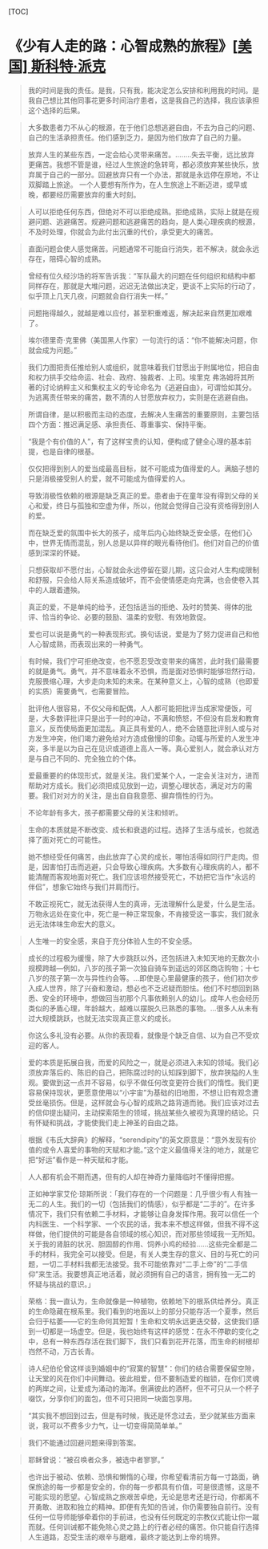 [TOC]



# 《少有人走的路：心智成熟的旅程》[[美国\] 斯科特·派克](https://book.douban.com/author/1053518/)

> 我的时间是我的责任。是我，只有我，能决定怎么安排和利用我的时间。是我自己想比其他同事花更多时间治疗患者，这是我自己的选择，我应该承担这个选择的后果。

> 大多数患者力不从心的根源，在于他们总想逃避自由，不去为自己的问题、自己的生活承担责任。他们感到乏力，是因为他们放弃了自己的力量。

> 放弃人生的某些东西，一定会给心灵带来痛苦。........失去平衡，远比放弃更痛苦。我想不管是谁，经过人生旅途的急转弯，都必须放弃某些快乐，放弃属于自己的一部分。回避放弃只有一个办法，那就是永远停在原地，不让双脚踏上旅途。       一个人要想有所作为，在人生旅途上不断迈进，或早或晚，都要经历需要放弃的重大时刻。 

> 人可以拒绝任何东西，但绝对不可以拒绝成熟。拒绝成熟，实际上就是在规避问题、逃避痛苦。规避问题和逃避痛苦的趋向，是人类心理疾病的根源，不及时处理，你就会为此付出沉重的代价，承受更大的痛苦。

> 直面问题会使人感觉痛苦。问题通常不可能自行消失，若不解决，就会永远存在，阻碍心智的成熟。

> 曾经有位久经沙场的将军告诉我：“军队最大的问题在任何组织和结构中都同样存在，那就是大堆问题，迟迟无法做出决定，更谈不上实际的行动了，似乎顶上几天几夜，问题就会自行消失一样。”

> 问题拖得越久，就越是难以应付，甚至积重难返，解决起来自然更加艰难了。

> 埃尔德里奇·克里佛（美国黑人作家）一句流行的话：“你不能解决问题，你就会成为问题。”

> 我们力图把责任推给别人或组织，就意味着我们甘愿出于附属地位，把自由和权力拱手交给命运、社会、政府、独裁者、上司。埃里克 弗洛姆将其所著的讨论纳粹主义和集权主义的专论命名为《逃避自由》，可谓恰如其分。为逃离责任带来的痛苦，数不清的人甘愿放弃权力，实则是在逃避自由。

> 所谓自律，是以积极而主动的态度，去解决人生痛苦的重要原则，主要包括四个方面：推迟满足感、承担责任、尊重事实、保持平衡。

> “我是个有价值的人”，有了这样宝贵的认知，便构成了健全心理的基本前提，也是自律的根基。 

> 仅仅把得到别人的爱当成最高目标，就不可能成为值得爱的人。满脑子想的只是消极接受别人的爱，就不可能成为值得爱的人。

> 导致消极性依赖的根源是缺乏真正的爱。患者由于在童年没有得到父母的关心和爱，终日与孤独和空虚为伴，所以，他就会觉得自己没有资格得到别人的爱。
>
> 而在缺乏爱的氛围中长大的孩子，成年后内心始终缺乏安全感，在他们心中，世界无情而混乱，别人总是以异样的眼光看待他们。他们对自己的价值感到深深的怀疑。

> 只想获取却不愿付出，心智就会永远停留在婴儿期，这只会对人生构成限制和舒服，只会给人际关系造成破坏，而不会使情感走向完满，也会使卷入其中的人跟着遭殃。

> 真正的爱，不是单纯的给予，还包括适当的拒绝、及时的赞美、得体的批评、恰当的争论、必要的鼓励、温柔的安慰、有效地敦促。

> 爱也可以说是勇气的一种表现形式。换句话说，爱是为了努力促进自己和他人心智成熟，而表现出来的一种勇气。

> 有时候，我们宁可拒绝改变，也不愿忍受改变带来的痛苦，此时我们最需要的就是勇气。勇气，并不意味着永不恐惧，而是面对恐惧时能够坦然行动，克服畏缩心理，大步走向未知的未来。在某种意义上，心智的成熟（也即爱的实质）需要勇气，也需要冒险。

> 批评他人很容易，不仅父母和配偶，人人都可能把批评当成家常便饭，可是，大多数评批评只是出于一时的冲动，不满和愤怒，不但没有启发和教育意义，反而使局面更加混乱。真正具有爱的人，绝不会随意批评别人或与对方发生冲突，他们竭力避免给对方造成傲慢的印象。动辄与所爱的人发生冲突，多半是以为自己在见识或道德上高人一等。真心爱别人，就会承认对方是与自己不同的、完全独立的个体。

> 爱最重要的的体现形式，就是关注。我们爱某个人，一定会关注对方，进而帮助对方成长。我们必须把成见放到一边，调整心理状态，满足对方的需要。我们对对方的关注，是出自自我意愿、摒弃惰性的行为。 

> 不论年龄有多大，孩子都需要父母的关注和倾听。

> 生命的本质就是不断改变、成长和衰退的过程。选择了生活与成长，也就选择了面对死亡的可能性。
>
> 她不想经受任何痛苦，由此放弃了心灵的成长，哪怕活得如同行尸走肉。但是，因害怕打击而逃避，只会导致心理疾病。大多数有心理疾病的人，都不能清醒而客观地面对死亡。我们应该坦然接受死亡，不妨把它当作“永远的伴侣”，想象它始终与我们并肩而行。
>
> 不敢正视死亡，就无法获得人生的真谛，无法理解什么是爱，什么是生活。万物永远处在变化中，死亡是一种正常现象，不肯接受这一事实，我们就永远无法体味生命宏大的意义。

> 人生唯一的安全感，来自于充分体验人生的不安全感。

> 成长的过程极为缓慢，除了大步跳跃以外，还包括进入未知天地的无数次小规模跨越—例如，八岁的孩子第一次独自骑车到遥远的郊区商店购物；十七八岁的孩子第一次与异性约会等。…即使是心里最健康的孩子，他们初次步入成人世界，除了兴奋和激动，想必也不乏迟疑而胆怯。他们不时想回到熟悉、安全的环境中，想做回当初那个凡事依赖别人的幼儿。成年人也会经历类似的矛盾心理，年龄越大，越难以摆脱久已熟悉的事物。…很多人从未有过大规模跳跃，也就无法实现真正意义的成长。

> 你这么多礼没有必要。从你的表现看，就像是个缺乏自信、以为自己不受欢迎的客人。

> 爱的本质是拓展自我，而爱的风险之一，就是必须进入未知的领域。我们必须放弃落后的、陈旧的自己，把陈腐过时的认知踩到脚下，放弃狭隘的人生观。要做到这一点并不容易，似乎不做任何改变更符合我们的惰性。我们更容易保持现状，更愿意使用以“小宇宙”为基础的旧地图，不想让旧有观念遭受丝毫损伤。但是，这样就会与心智的成熟之路背道而驰。我们应该对过去的信仰提出疑问，主动探索陌生的领域，挑战某些久被视为真理的结论。只有怀疑和挑战，才能使我们走上神圣的自由之路。

> 根据《韦氏大辞典》的解释，“serendipity”的英文原意是：“意外发现有价值的或令人喜爱的事物的天赋和才能。”这个定义最值得关注的地方，就是它把“好运”看作是一种天赋和才能。 

> 人人都有机会不期而遇，但有的人却在神奇力量降临时不懂得把握。

> 正如神学家艾伦·琼斯所说：「我们存在的一个问题是：几乎很少有人有独一无二的人生。我们的一切（包括我们的情感），似乎都是“二手的”。在许多情况下，我们只有依赖二手材料，才能够让自身发挥作用。我可以信任一个内科医生、一个科学家、一个农民的话，我本来不想这样做，但我不得不这样做，他们提供的可能是各自领域的核心知识，而对那些领域我一无所知。关于我的肾脏的状况、胆固醇的作用、饲养小鸡的经验……这些完全都是二手的材料，我完全可以接受。但是，有关人类生存的意义、目的与死亡的问题，一切二手材料我都无法接受。我不可能依靠对“二手上帝”的“二手信仰”来生活。我要想真正地活着，就必须拥有自己的语言，拥有独一无二的怀疑与挑战的意识。」

> 荣格：我一直认为，生命就像是一种植物，依赖地下的根系供给养分。真正的生命隐藏在根系里。我们看到的地面以上的部分只能存活一个夏季，然后会归于枯萎——它的生命何其短暂！生命和文明永远更迭交替，这使我们感到一切都是一场虚空。但是，我也始终有这样的感觉：在永不停歇的变化之中，总有一种东西存活在我们脚下，我们只看到花开花落，而生命的树根却岿然不动，万古长青。

> 诗人纪伯伦曾这样谈到婚姻中的“寂寞的智慧”：你们的结合需要保留空隙，让天堂的风在你们中间舞动。彼此相爱，但不要制造爱的枷锁，在你们灵魂的两岸之间，让爱成为涌动的海洋。倒满彼此的酒杯，但不可只从一个杯子啜饮，分享你们的面包，但不可只把同一块面包享用。

> “其实我不想回到过去，但是有时候，我还是怀念过去，至少就某些方面来说，我可以不费多少力气，让一切变得简简单单。”

> 我们不能通过回避问题来得到答案。

> 耶稣曾说：“被召唤者众多，被选中者寥寥。”

> 也许出于被动、依赖、恐惧和懒惰的心理，你希望看清前方每一寸路面，确保旅途的每一步都是安全的，你的每一步都具有价值，可是很遗憾，这是不可能实现的愿望。心智成熟之旅艰苦卓绝，无论是思考还是行动，你都离不开勇敢、进取和独立的精神。即便有先知的告诫，你仍需要独自前行。没有任何一位导师能够牵着你的手前进，也没有任何既定的宗教仪式能让你一蹴而就。任何训诫都不能免除心灵之路上的行者必经的痛苦。你只能自行选择人生道路，忍受生活的艰辛与磨难，最终才能达到上帝的境界。

